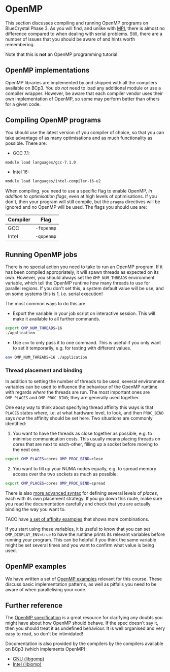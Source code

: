 # OpenMP

This section discusses compiling and running OpenMP programs on BlueCrystal Phase 3.
As you will find, and unlike with [MPI](../6_MPI.md), there is almost no difference compared to when dealing with serial problems.
Still, there are a number of issues that you should be aware of and hints worth remembering.

Note that this is **not** an OpenMP programming tutorial.

## OpenMP implementations

OpenMP libraries are implemented by and shipped with all the compilers available on BCp3.
You _do not_ need to load any additional module or use a compiler wrapper.
However, be aware that each compiler vendor uses their own implementation of OpenMP, so some may perform better than others for a given code.

## Compiling OpenMP programs

You should use the latest version of you compiler of choice, so that you can take advantage of as many optimisations and as much functionality as possible.
There are:

- GCC 7.1:
```bash
module load languages/gcc-7.1.0
```
- Intel 16:
```bash
module load languages/intel-compiler-16-u2
```

When compiling, you need to use a specific flag to enable OpenMP, _in addition to optimisation flags_, even at high levels of optimisations.
If you don't, then your program will still compile, but the `pragma` directives will be ignored and no OpenMP will be used.
The flags you should use are:

| Compiler | Flag       |
| -------- | ---------- |
| GCC      | `-fopenmp` |
| Intel    | `-qopenmp` |

## Running OpenMP jobs

There is no special action you need to take to run an OpenMP program.
If it has been compiled appropriately, it will spawn threads as expected on its own.
However, you should always set the `OMP_NUM_THREADS` environment variable, which tell the OpenMP runtime how many threads to use for parallel regions.
If you don't set this, a system default value will be use, and on some systems this is 1, i.e. serial execution!

The most common ways to do this are:

- Export the variable in your job script on interactive session. This will make it available to all further commands.
```bash
export OMP_NUM_THREADS=16
./application
```
- Use `env` to only pass it to one command. This is useful if you only want to set it temporarily, e.g. for testing with different values.
```bash
env OMP_NUM_THREADS=16 ./application
```

### Thread placement and binding

In addition to setting the number of threads to be used, several environment variables can be used to influence the behaviour of the OpenMP runtime with regards _where_ the threads are run.
The most important ones are `OMP_PLACES` and `OMP_PROC_BIND`; they are generally used together.

One easy way to think about specifying thread affinity this ways is that `PLACES` states _where_, i.e. at what hardware level, to look, and then `PROC_BIND` says _how_ the affinity should be set here.
Two situations are commonly identified:

1. You want to have the threads as close together as possible, e.g. to minimise communication costs. This usually means placing threads on cores that are next to each-other, filling up a socket before moving to the next one.
```bash
export OMP_PLACES=cores OMP_PROC_BIND=close
```
2. You want to fill up your NUMA nodes equally, e.g. to spread memory access over the two sockets as much as possible.
```bash
export OMP_PLACES=cores OMP_PROC_BIND=spread
```

There is also [more advanced syntax](https://gcc.gnu.org/onlinedocs/libgomp/OMP_005fPLACES.html) for defining several levels of _places_, each with its own placement strategy.
If you go down this route, make sure you read the documentation carefully and check that you are actually binding the way you want to.

TACC have [a set of affinity examples](http://pages.tacc.utexas.edu/~eijkhout/pcse/html/omp-affinity.html) that shows more combinations.

If you start using these variables, it is useful to know that you can set `OMP_DISPLAY_ENV=true` to have the runtime prints its relevant variables before running your program.
This can be helpful if you think the same variable might be set several times and you want to confirm what value is being used.

## OpenMP examples

We have written a set of [OpenMP examples](https://github.com/UoB-HPC/hpc-course-examples/tree/master/openmp) relevant for this course.
These discuss basic implementation patterns, as well as pitfalls you need to be aware of when parallelising your code.

## Further reference

The [OpenMP specification](https://www.openmp.org/wp-content/uploads/openmp-4.5.pdf) is a great resource for clarifying any doubts you might have about how OpenMP should behave.
If the spec doesn't say it, then you should treat it as undefined behaviour.
It is well organised and very easy to read, so don't be intimidated!

Documentation is also provided by the compilers by the compilers available on BCp3 (which implements OpenMP):

- [GNU (libgomp)](https://gcc.gnu.org/onlinedocs/libgomp/index.html)
- [Intel (libiomp)](https://software.intel.com/en-us/cpp-compiler-developer-guide-and-reference-openmp-support)
